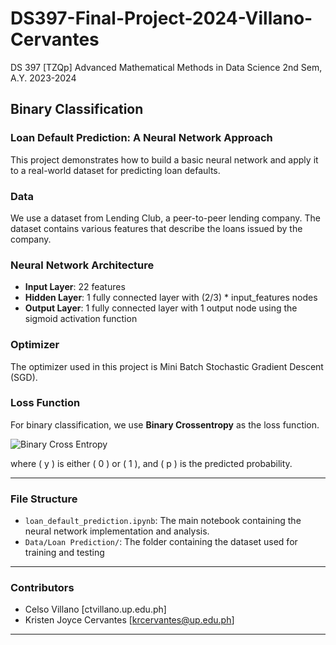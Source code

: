# DS397-Final-Project-2024-Villano-Cervantes
DS 397 [TZQp] Advanced Mathematical Methods in Data Science
2nd Sem, A.Y. 2023-2024

## Binary Classification

### Loan Default Prediction: A Neural Network Approach

This project demonstrates how to build a basic neural network and apply it to a real-world dataset for predicting loan defaults.

### Data

We use a dataset from Lending Club, a peer-to-peer lending company. The dataset contains various features that describe the loans issued by the company.

### Neural Network Architecture

- **Input Layer**: 22 features
- **Hidden Layer**: 1 fully connected layer with (2/3) * input_features nodes
- **Output Layer**: 1 fully connected layer with 1 output node using the sigmoid activation function

### Optimizer

The optimizer used in this project is Mini Batch Stochastic Gradient Descent (SGD).

### Loss Function

For binary classification, we use **Binary Crossentropy** as the loss function.

<img src="https://latex.codecogs.com/svg.latex?\Large&space;L%20=%20-\left[y%20\ln(p)%20+%20(1-y)%20\ln(1-p)\right]" title="Binary Cross Entropy" />

where \( y \) is either \( 0 \) or \( 1 \), and \( p \) is the predicted probability.

---

### File Structure

- `loan_default_prediction.ipynb`: The main notebook containing the neural network implementation and analysis.
- `Data/Loan Prediction/`: The folder containing the dataset used for training and testing

---

### Contributors

- Celso Villano [ctvillano.up.edu.ph]
- Kristen Joyce Cervantes [krcervantes@up.edu.ph]


---
